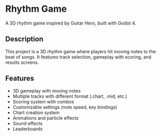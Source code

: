 # Rhythm Game

A 3D rhythm game inspired by Guitar Hero, built with Godot 4.

## Description

This project is a 3D rhythm game where players hit moving notes to the beat of songs. It features track selection, gameplay with scoring, and results screens.

## Features

- 3D gameplay with moving notes
- Multiple tracks with different format (.chart, .mid, etc.)
- Scoring system with combos
- Customizable settings (note speed, key bindings)
- Chart creation system
- Animations and particle effects
- Sound effects
- Leaderboards